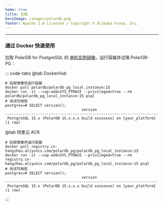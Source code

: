 ```yaml
---
home: true
title: 文档
heroImage: /images/polardb.png
footer: Apache 2.0 Licensed | Copyright © Alibaba Group, Inc.
---
```


---

### 通过 Docker 快速使用

拉取 PolarDB for PostgreSQL 的 [单机实例镜像](https://hub.docker.com/r/polardb/polardb_pg_local_instance/tags)，运行容器并试用 PolarDB-PG：

::: code-tabs
@tab DockerHub

```bash:no-line-numbers
# 拉取镜像并运行容器
docker pull polardb/polardb_pg_local_instance:15
docker run -it --cap-add=SYS_PTRACE --privileged=true --rm polardb/polardb_pg_local_instance:15 psql
# 测试可用性
postgres=# SELECT version();
                                   version
----------------------------------------------------------------------
 PostgreSQL 15.x (PolarDB 15.x.x.x build xxxxxxxx) on {your_platform}
(1 row)
```

@tab 阿里云 ACR

```bash:no-line-numbers
# 拉取镜像并运行容器
docker pull registry.cn-hangzhou.aliyuncs.com/polardb_pg/polardb_pg_local_instance:15
docker run -it --cap-add=SYS_PTRACE --privileged=true --rm registry.cn-hangzhou.aliyuncs.com/polardb_pg/polardb_pg_local_instance:15 psql
# 测试可用性
postgres=# SELECT version();
                                   version
----------------------------------------------------------------------
 PostgreSQL 15.x (PolarDB 15.x.x.x build xxxxxxxx) on {your_platform}
(1 row)
```

:::
